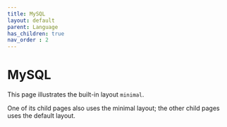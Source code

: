 ```yaml
---
title: MySQL
layout: default
parent: Language
has_children: true
nav_order : 2
---
```


# MySQL

This page illustrates the built-in layout `minimal`.

One of its child pages also uses the minimal layout; the other child pages uses the default layout.
